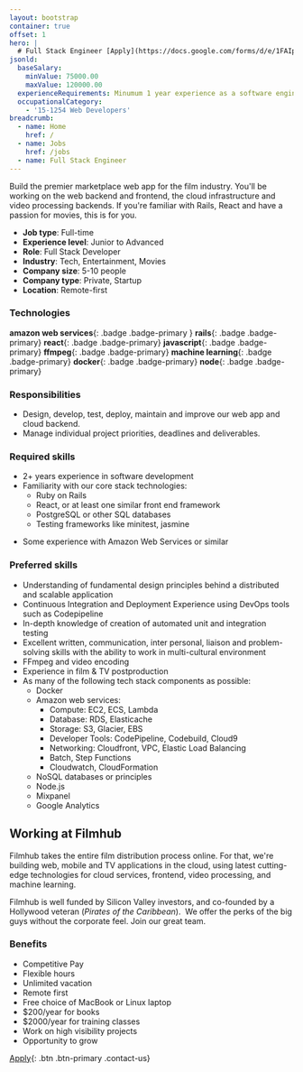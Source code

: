 ```yaml
---
layout: bootstrap
container: true
offset: 1
hero: |
  # Full Stack Engineer [Apply](https://docs.google.com/forms/d/e/1FAIpQLSf6NXBv17Gdo9CWG-TVK3Fv4T_DkC1Bq5grNIesfg8HRxJJQg/viewform?usp=sf_link){: .btn .btn-outline-warning .ml-5 .contact-us}
jsonld:
  baseSalary:
    minValue: 75000.00
    maxValue: 120000.00
  experienceRequirements: Minumum 1 year experience as a software engineer
  occupationalCategory:
    - '15-1254 Web Developers'
breadcrumb:
  - name: Home
    href: /
  - name: Jobs
    href: /jobs
  - name: Full Stack Engineer
---
```

Build the premier marketplace web app for the film industry. You'll be working on the web backend and frontend, the cloud infrastructure and video processing backends. If you're familiar with Rails, React and have a passion for movies, this is for you.

- **Job type**: Full-time
- **Experience level**: Junior to Advanced
- **Role**: Full Stack Developer
- **Industry**: Tech, Entertainment, Movies
- **Company size**: 5-10 people
- **Company type**: Private, Startup
- **Location**: Remote-first

### Technologies

**amazon web services**{: .badge .badge-primary }
**rails**{: .badge .badge-primary}
**react**{: .badge .badge-primary}
**javascript**{: .badge .badge-primary}
**ffmpeg**{: .badge .badge-primary}
**machine learning**{: .badge .badge-primary}
**docker**{: .badge .badge-primary}
**node**{: .badge .badge-primary}

### Responsibilities

- Design, develop, test, deploy, maintain and improve our web app and cloud backend.
- Manage individual project priorities, deadlines and deliverables.

### Required skills

- 2+ years experience in software development
- Familiarity with our core stack technologies:
  + Ruby on Rails
  + React, or at least one similar front end framework
  + PostgreSQL or other SQL databases
  + Testing frameworks like minitest, jasmine
+ Some experience with Amazon Web Services or similar

### Preferred skills

- Understanding of fundamental design principles behind a distributed and scalable application
- Continuous Integration and Deployment Experience using DevOps tools such as Codepipeline
- In-depth knowledge of creation of automated unit and integration testing
- Excellent written, communication, inter personal, liaison and problem-solving skills with the ability to work in multi-cultural environment
- FFmpeg and video encoding
- Experience in film & TV postproduction
- As many of the following tech stack components as possible:
  + Docker
  + Amazon web services:
    + Compute: EC2, ECS, Lambda
    + Database: RDS, Elasticache
    + Storage: S3, Glacier, EBS
    + Developer Tools: CodePipeline, Codebuild, Cloud9
    + Networking: Cloudfront, VPC, Elastic Load Balancing
    + Batch, Step Functions
    + Cloudwatch, CloudFormation
  + NoSQL databases or principles
  + Node.js
  + Mixpanel
  + Google Analytics

## Working at Filmhub

Filmhub takes the entire film distribution process online. For that, we're building web, mobile and TV applications in the cloud, using latest cutting-edge technologies for cloud services, frontend, video processing, and machine learning.

Filmhub is well funded by Silicon Valley investors, and co-founded by a Hollywood veteran (_Pirates of the Caribbean_).  We offer the perks of the big guys without the corporate feel. Join our great team.

### Benefits

- Competitive Pay
- Flexible hours
- Unlimited vacation
- Remote first
- Free choice of MacBook or Linux laptop
- $200/year for books
- $2000/year for training classes
- Work on high visibility projects
- Opportunity to grow

[Apply](https://docs.google.com/forms/d/e/1FAIpQLSf6NXBv17Gdo9CWG-TVK3Fv4T_DkC1Bq5grNIesfg8HRxJJQg/viewform?usp=sf_link){: .btn .btn-primary .contact-us}
